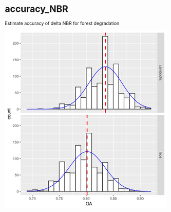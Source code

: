 # accuracy_NBR
Estimate accuracy of delta NBR for forest degradation

!["distributions"](distributions.png)
